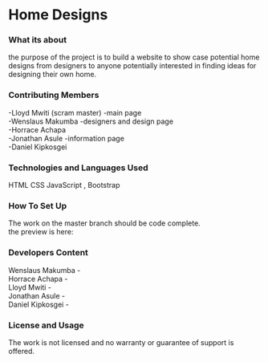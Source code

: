 # Home Designs

### What its about
the purpose of the project is to build a website to show case potential home designs from designers to anyone potentially interested in finding ideas for designing their own home.

### Contributing Members
 -Lloyd Mwiti (scram master) -main page\
 -Wenslaus Makumba -designers and design page  \
 -Horrace Achapa  \
 -Jonathan Asule -information page \
 -Daniel Kipkosgei  

### Technologies and Languages Used 
HTML 
CSS
JavaScript , Bootstrap


### How To Set Up
The work on the master branch should be code complete.  \
the preview is here: 

### Developers Content
 Wenslaus Makumba  -  \
 Horrace Achapa    -  \
 Lloyd Mwiti       -  \
 Jonathan Asule    -  \
 Daniel Kipkosgei  -  

### License and Usage
The work is not licensed and no warranty or guarantee of support is offered. 